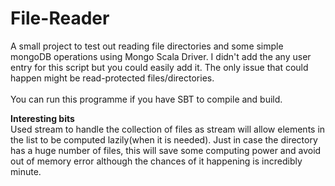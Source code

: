 # File-Reader
A small project to test out reading file directories and some simple mongoDB operations using Mongo Scala Driver. I didn't add the any user entry for this script but you could easily add it. The only issue that could happen might be read-protected files/directories.</br></br>
You can run this programme if you have SBT to compile and build.

<b>Interesting bits</b></br>
Used stream to handle the collection of files as stream will allow elements in the list to be computed lazily(when it is needed). Just in case the directory has a huge number of files, this will save some computing power and avoid out of memory error although the chances of it happening is incredibly minute.
